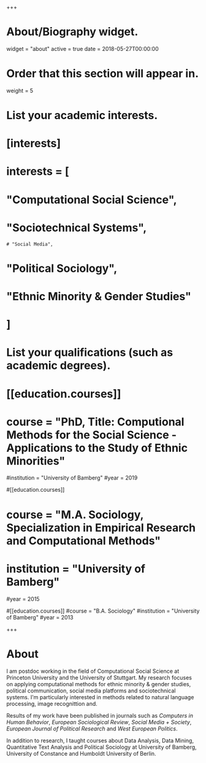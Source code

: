 +++
# About/Biography widget.
widget = "about"
active = true
date = 2018-05-27T00:00:00

# Order that this section will appear in.
weight = 5

# List your academic interests.
# [interests]
#   interests = [
#     "Computational Social Science",
  #   "Sociotechnical Systems",
    # "Social Media",
  #   "Political Sociology",
  #   "Ethnic Minority & Gender Studies"
  # ]

# List your qualifications (such as academic degrees).

# [[education.courses]]
 # course = "PhD, Title: Computional Methods for the Social Science - Applications to the Study of Ethnic Minorities"
  #institution = "University of Bamberg"
  #year = 2019

 #[[education.courses]]
#  course = "M.A. Sociology, Specialization in Empirical Research and Computational Methods"
 # institution = "University of Bamberg"
  #year = 2015
  
 #[[education.courses]]
  #course = "B.A. Sociology"
  #institution = "University of Bamberg"
  #year = 2013

+++

# About

I am postdoc working in the field of Computational Social Science at Princeton University and the University of Stuttgart. My research focuses on applying computational methods for ethnic minority & gender studies, political communication, social media platforms and sociotechnical systems. I'm particularly interested in methods related to natural language processing, image recognittion and.

Results of my work have been published in journals such as *Computers in Human Behavior*, *European Sociological Review*, *Social Media + Society*, *European Journal of Political Research* and *West European Politics*.

In addition to research, I taught courses about Data Analysis, Data Mining, Quantitative Text Analysis and Political Sociology at University of Bamberg, University of Constance and Humboldt University of Berlin.
